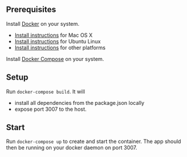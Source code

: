## Prerequisites

Install [Docker](https://www.docker.com/) on your system.

* [Install instructions](https://docs.docker.com/installation/mac/) for Mac OS X
* [Install instructions](https://docs.docker.com/installation/ubuntulinux/) for Ubuntu Linux
* [Install instructions](https://docs.docker.com/installation/) for other platforms

Install [Docker Compose](http://docs.docker.com/compose/) on your system.


## Setup

Run `docker-compose build`. It will

* install all dependencies from the package.json locally
* expose port 3007 to the host.

## Start

Run `docker-compose up` to create and start the container. The app should then be running on your docker daemon on port 3007.
